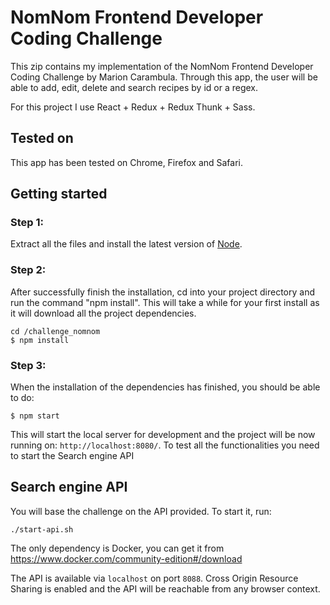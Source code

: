 # NomNom Frontend Developer Coding Challenge

This zip contains my implementation of the NomNom Frontend Developer Coding Challenge by Marion Carambula. Through this app, the user will be able to add, edit, delete and search recipes by id or a regex.

For this project I use React + Redux + Redux Thunk + Sass.

## Tested on
This app has been tested on Chrome, Firefox and Safari.

## Getting started

### Step 1:
Extract all the files and install the latest version of [Node](https://nodejs.org/).

### Step 2:

After successfully finish the installation, cd into your project directory and run the command "npm install". This will take a while for your first install as it will download all the project dependencies.

```
cd /challenge_nomnom
$ npm install
```

### Step 3:
When the installation of the dependencies has finished, you should be able to do:

```
$ npm start
```

This will start the local server for development and the project will be now running on: `http://localhost:8080/`.
To test all the functionalities you need to start the Search engine API

## Search engine API

You will base the challenge on the API provided. To start it, run:

```
./start-api.sh
```

The only dependency is Docker, you can get it from https://www.docker.com/community-edition#/download

The API is available via `localhost` on port `8088`. Cross Origin Resource Sharing is
enabled and the API will be reachable from any browser context.
